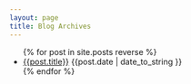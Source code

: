 ```yaml
---
layout: page
title: Blog Archives
---
```


<div class="archives">
  <ul>
    {% for post in site.posts reverse %}
    	<li>
        <a href="{{post.url}}">{{post.title}}</a>
        <span class="archive-post-date">{{post.date | date_to_string }}</span>
      </li>
    {% endfor %}
  </ul>
</div>